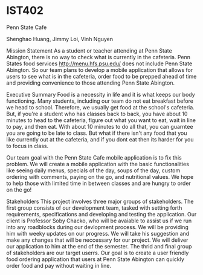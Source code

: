 # IST402
Penn State Cafe

Shenghao Huang, Jimmy Loi, Vinh Nguyen

Mission Statement
As a student or teacher attending at Penn State Abington, there is no way to check what is currently in the cafeteria. Penn States food services http://menu.hfs.psu.edu/ does not include Penn State Abington. So our team plans to develop a mobile application that allows for users to see what is in the cafeteria, order food to be prepped ahead of time and providing convenience to those attending Penn State Abington.

Executive Summary
Food is a necessity in life and it is what keeps our body functioning. Many students, including our team do not eat breakfast before we head to school. Therefore, we usually get food at the school's cafeteria. But, if you're a student who has classes back to back, you have about 10 minutes to head to the cafeteria, figure out what you want to eat, wait in line to pay, and then eat. With about 10 minutes to do all that,  you can guarntee you are going to be late to class. But what if there isn't any food that you like currently out at the cafeteria, and if you dont eat then its harder for you to focus in class. 

Our team goal with the Penn State Cafe mobile application is to fix this problem. We will create a mobile application with the basic functionalities like seeing daily menus, specials of the day, soups of the day, custom ordering with comments, paying on the go, and nutritional values. We hope to help those with limited time in between classes and are hungry to order on the go! 

Stakeholders
This project involves three major groups of stakeholders. The first group consists of our development team, tasked with setting forth requirements, specifications and developing and testing the application. Our client is Professor Soby Chacko, who will be avaiable to assist us if we run into any roadblocks during our devlopment process. We will be providing him with weeky updates on our progress. We will take his suggestion and make any changes that will be neccessary for our project. We will deliver our application to him at the end of the semester. The thrid and final group of stakeholders are our target userrs. Our goal is to create a user friendly food ordering application that users at Penn State Abington can quickly order food and pay without waiting in line.
